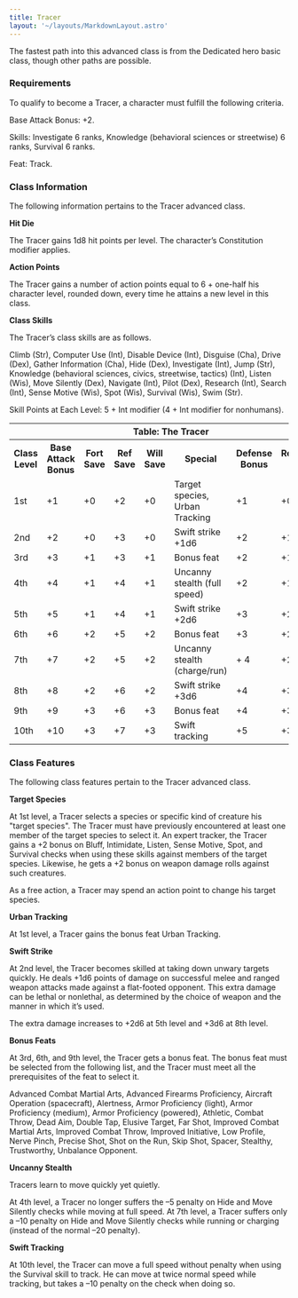 ```yaml
---
title: Tracer
layout: '~/layouts/MarkdownLayout.astro'
---
```

The fastest path into this advanced class is from the Dedicated hero basic
class, though other paths are possible.

### Requirements

To qualify to become a Tracer, a character must fulfill the following
criteria.

Base Attack Bonus: +2.

Skills: Investigate 6 ranks, Knowledge (behavioral sciences or streetwise) 6
ranks, Survival 6 ranks.

Feat: Track.

### Class Information

The following information pertains to the Tracer advanced class.

**Hit Die**

The Tracer gains 1d8 hit points per level. The character’s Constitution
modifier applies.

**Action Points**

The Tracer gains a number of action points equal to 6 + one-half his character
level, rounded down, every time he attains a new level in this class.

**Class Skills**

The Tracer’s class skills are as follows.

Climb (Str), Computer Use (Int), Disable Device (Int), Disguise (Cha), Drive
(Dex), Gather Information (Cha), Hide (Dex), Investigate (Int), Jump (Str),
Knowledge (behavioral sciences, civics, streetwise, tactics) (Int), Listen
(Wis), Move Silently (Dex), Navigate (Int), Pilot (Dex), Research (Int),
Search (Int), Sense Motive (Wis), Spot (Wis), Survival (Wis), Swim (Str).

Skill Points at Each Level: 5 + Int modifier (4 + Int modifier for nonhumans).


<table> <tr><th colspan="9">Table: The Tracer</th></tr> <tr><th>Class Level</th><th>Base Attack Bonus</th><th>Fort Save</th><th>Ref Save</th><th>Will Save</th><th>Special</th><th>Defense Bonus</th><th>Reputation Bonus</th></tr> <tr><td>1st</td><td>+1</td><td>+0</td><td>+2</td><td>+0</td><td>Target species, Urban Tracking</td><td>+1</td><td>+0</td></tr> <tr class="shaded"><td>2nd</td><td>+2</td><td>+0</td><td>+3</td><td>+0</td><td>Swift strike +1d6</td><td>+2</td><td>+1</td></tr> <tr><td>3rd</td><td>+3</td><td>+1</td><td>+3</td><td>+1</td><td>Bonus feat</td><td>+2</td><td>+1</td></tr> <tr class="shaded"><td>4th</td><td>+4</td><td>+1</td><td>+4</td><td>+1</td><td>Uncanny stealth (full speed)</td><td>+2</td><td>+1</td></tr> <tr><td>5th</td><td>+5</td><td>+1</td><td>+4</td><td>+1</td><td>Swift strike +2d6</td><td>+3</td><td>+2</td></tr> <tr class="shaded"><td>6th</td><td>+6</td><td>+2</td><td>+5</td><td>+2</td><td>Bonus feat</td><td>+3</td><td>+2</td></tr> <tr><td>7th</td><td>+7</td><td>+2</td><td>+5</td><td>+2</td><td>Uncanny stealth (charge/run)</td><td>+ 4</td><td>+2</td></tr> <tr class="shaded"><td>8th</td><td>+8</td><td>+2</td><td>+6</td><td>+2</td><td>Swift strike +3d6</td><td>+4</td><td>+3</td></tr> <tr><td>9th</td><td>+9</td><td>+3</td><td>+6</td><td>+3</td><td>Bonus feat</td><td>+4</td><td>+3</td></tr> <tr class="shaded"><td>10th</td><td>+10</td><td>+3</td><td>+7</td><td>+3</td><td>Swift tracking</td><td>+5</td><td>+3</td></tr> </table>



### Class Features

The following class features pertain to the Tracer advanced class.

**Target Species**

At 1st level, a Tracer selects a species or specific kind of creature his
"target species". The Tracer must have previously encountered at least one
member of the target species to select it. An expert tracker, the Tracer gains
a +2 bonus on Bluff, Intimidate, Listen, Sense Motive, Spot, and Survival
checks when using these skills against members of the target species.
Likewise, he gets a +2 bonus on weapon damage rolls against such creatures.

As a free action, a Tracer may spend an action point to change his target
species.

**Urban Tracking**

At 1st level, a Tracer gains the bonus feat Urban Tracking.

**Swift Strike**

At 2nd level, the Tracer becomes skilled at taking down unwary targets
quickly. He deals +1d6 points of damage on successful melee and ranged weapon
attacks made against a flat-footed opponent. This extra damage can be lethal
or nonlethal, as determined by the choice of weapon and the manner in which
it’s used.

The extra damage increases to +2d6 at 5th level and +3d6 at 8th level.

**Bonus Feats**

At 3rd, 6th, and 9th level, the Tracer gets a bonus feat. The bonus feat must
be selected from the following list, and the Tracer must meet all the
prerequisites of the feat to select it.

Advanced Combat Martial Arts, Advanced Firearms Proficiency, Aircraft
Operation (spacecraft), Alertness, Armor Proficiency (light), Armor
Proficiency (medium), Armor Proficiency (powered), Athletic, Combat Throw,
Dead Aim, Double Tap, Elusive Target, Far Shot, Improved Combat Martial Arts,
Improved Combat Throw, Improved Initiative, Low Profile, Nerve Pinch, Precise
Shot, Shot on the Run, Skip Shot, Spacer, Stealthy, Trustworthy, Unbalance
Opponent.

**Uncanny Stealth**

Tracers learn to move quickly yet quietly.

At 4th level, a Tracer no longer suffers the –5 penalty on Hide and Move
Silently checks while moving at full speed. At 7th level, a Tracer suffers
only a –10 penalty on Hide and Move Silently checks while running or charging
(instead of the normal –20 penalty).

**Swift Tracking**

At 10th level, the Tracer can move a full speed without penalty when using the
Survival skill to track. He can move at twice normal speed while tracking, but
takes a –10 penalty on the check when doing so.

